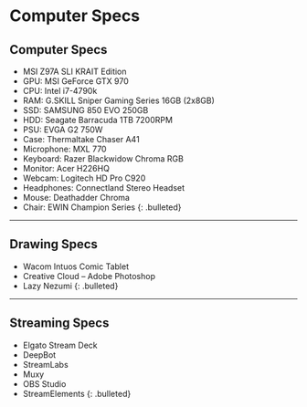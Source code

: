 # Computer Specs

## Computer Specs

* MSI Z97A SLI KRAIT Edition
* GPU: MSI GeForce GTX 970
* CPU: Intel i7-4790k
* RAM: G.SKILL Sniper Gaming Series 16GB (2x8GB)
* SSD: SAMSUNG 850 EVO 250GB
* HDD: Seagate Barracuda 1TB 7200RPM
* PSU: EVGA G2 750W
* Case: Thermaltake Chaser A41
* Microphone: MXL 770
* Keyboard: Razer Blackwidow Chroma RGB
* Monitor: Acer H226HQ
* Webcam: Logitech HD Pro C920
* Headphones: Connectland Stereo Headset
* Mouse: Deathadder Chroma
* Chair: EWIN Champion Series
{: .bulleted}

---

## Drawing Specs

* Wacom Intuos Comic Tablet
* Creative Cloud – Adobe Photoshop
* Lazy Nezumi
{: .bulleted}

---

## Streaming Specs

* Elgato Stream Deck
* DeepBot
* StreamLabs
* Muxy
* OBS Studio
* StreamElements
{: .bulleted}
